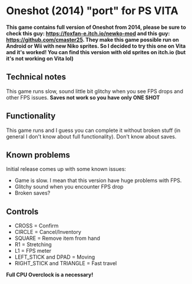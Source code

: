 # Oneshot (2014) "port" for PS VITA

**This game contains full version of Oneshot from 2014, please be sure to check this guy: https://foxfan-e.itch.io/newko-mod and this guy: https://github.com/cmaster25. They make this game possible run on Android or Wii with new Niko sprites. So I decided to try this one on Vita and it's worked! You can find this version with old sprites on itch.io (but it's not working on Vita lol)**

## Technical notes

This game runs slow, sound little bit glitchy when you see FPS drops and other FPS issues. **Saves not work so you have only ONE SHOT**


## Functionality 

This game runs and I guess you can complete it without broken stuff (in general I don't know about full functionality). Don't know about saves.


## Known problems 

Initial release comes up with some known issues:

- Game is slow. I mean that this version have huge problems with FPS.
- Glitchy sound when you encounter FPS drop
- Broken saves?

## Controls

- CROSS = Confirm
- CIRCLE = Cancel/Inventory 
- SQUARE = Remove item from hand
- R1 = Stretching
- L1 = FPS meter
- LEFT_STICK and DPAD = Moving
- RIGHT_STICK and TRIANGLE = Fast travel

**Full CPU Overclock is a necessary!**
